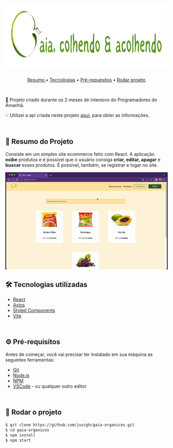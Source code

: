 # <div align="center" ><img src="src/assets/svg/gaia_logo_2.svg" height="200" width="700"></div>

<p align="center">
 <a href="#-resumo-do-projeto"> Resumo </a> •
 <a href="#%EF%B8%8F-tecnologias-utilizadas">Tecnologias</a> • 
 <a href="#%EF%B8%8F-pré-requisitos"> Pré-requesitos</a> • 
 <a href="#-rodar-o-projeto"> Rodar projeto</a>
</p>

<br>
<p>🚀 Projeto criado durante os 2 meses de intensivo do Programadores do Amanhã.</p>
<p>💡 Utilizei a api criada neste projeto <a href="https://github.com/juvigh/E-commerce-API" target="_blank">aqui</a>, para obter as informações. </p>

<br>

## 🍏 Resumo do Projeto
<p> Consiste em um simples site ecommerce feito com React. A aplicação <strong>exibe</strong> produtos e é possível que o usuário consiga <strong>criar, editar, apagar</strong> e <strong>buscar</strong> esses produtos. É possivel, também, se registrar e logar no site. </p>

<img src="src/assets/img/gaia-apresentacao.gif">

<br>

## 🛠️ Tecnologias utilizadas
<ul>
  <li><a href="https://reactjs.org/">React</a></li>
  <li><a href="https://axios-http.com/ptbr/docs/intro">Axios</a></li>
  <li><a href="https://styled-components.com">Styled Components</a></li>
  <li><a href="https://vitejs.dev">Vite</a></li>
</ul>

<br>

## ⚙️ Pré-requisitos
<p>Antes de começar, você vai precisar ter instalado em sua máquina as seguintes ferramentas:</p>
<ul>
  <li><a href="https://git-scm.com/">Git</a></li>
  <li><a href="https://nodejs.org/en/">Node.js</a></li>
  <li><a href="https://www.npmjs.com/">NPM</a></li>
  <li><a href="https://code.visualstudio.com">VSCode</a> - ou qualquer outro editor</li>
</ul>

<br>

## 🚀 Rodar o projeto

```
$ git clone https://github.com/juvigh/gaia-organicos.git
$ cd gaia-organicos
$ npm install
$ npm start
```
